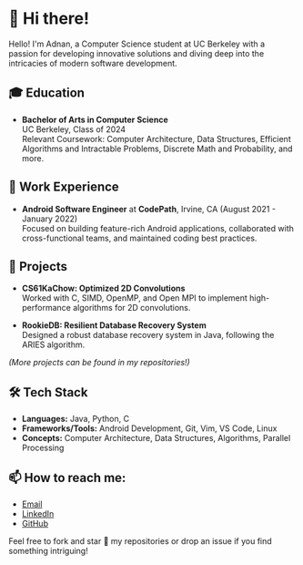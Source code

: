 # 👋 Hi there!

Hello! I'm Adnan, a Computer Science student at UC Berkeley with a passion for developing innovative solutions and diving deep into the intricacies of modern software development.

## 🎓 Education

- **Bachelor of Arts in Computer Science**  
  UC Berkeley, Class of 2024  
  Relevant Coursework: Computer Architecture, Data Structures, Efficient Algorithms and Intractable Problems, Discrete Math and Probability, and more.

## 💼 Work Experience

- **Android Software Engineer** at **CodePath**, Irvine, CA (August 2021 - January 2022)  
  Focused on building feature-rich Android applications, collaborated with cross-functional teams, and maintained coding best practices.

## 🚀 Projects

- **CS61KaChow: Optimized 2D Convolutions**  
  Worked with C, SIMD, OpenMP, and Open MPI to implement high-performance algorithms for 2D convolutions.

- **RookieDB: Resilient Database Recovery System**  
  Designed a robust database recovery system in Java, following the ARIES algorithm.

_(More projects can be found in my repositories!)_

## 🛠️ Tech Stack

- **Languages:** Java, Python, C
- **Frameworks/Tools:** Android Development, Git, Vim, VS Code, Linux
- **Concepts:** Computer Architecture, Data Structures, Algorithms, Parallel Processing

## 📫 How to reach me:

- [Email](mailto:adnan_aman@berkeley.edu)
- [LinkedIn](https://linkedin.com/in/adnan-aman)
- [GitHub](https://github.com/plsBoost)

Feel free to fork and star 🌟 my repositories or drop an issue if you find something intriguing!

